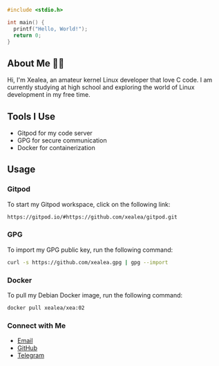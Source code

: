 ```c
#include <stdio.h>

int main() {
  printf("Hello, World!");
  return 0;
}
```

## About Me 🙋‍♂️
Hi, I'm Xealea, an amateur kernel Linux developer that love C code. I am currently studying at high school and exploring the world of Linux development in my free time.

## Tools I Use 
- Gitpod for my code server
- GPG for secure communication
- Docker for containerization

## Usage

### Gitpod
To start my Gitpod workspace, click on the following link:
```bash
https://gitpod.io/#https://github.com/xealea/gitpod.git
```

### GPG
To import my GPG public key, run the following command:
```bash
curl -s https://github.com/xealea.gpg | gpg --import
```

### Docker
To pull my Debian Docker image, run the following command:
```bash
docker pull xealea/xea:02
```

### Connect with Me
- [Email](https://xealea@xeadev.my.id)
- [GitHub](https://github.com/xealea)
- [Telegram](https://t.me/xealea)
